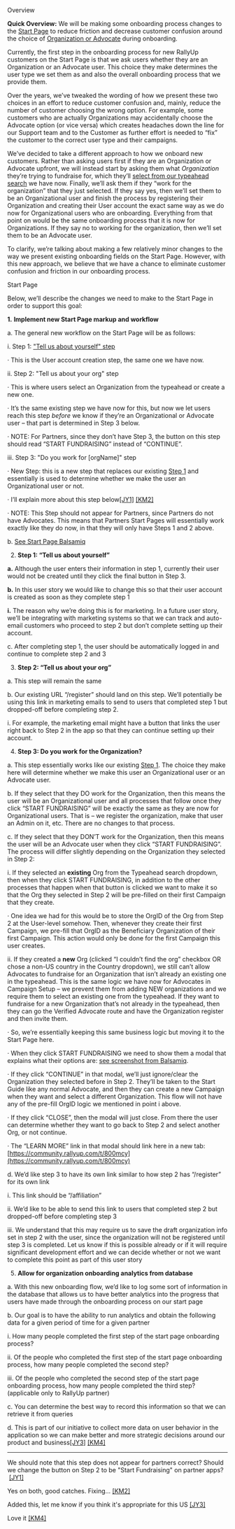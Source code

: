                

Overview

**Quick Overview:** We will be making some onboarding process changes to the [Start Page](http://go.rallyup.com/start) to reduce friction and decrease customer confusion around the choice of [Organization or Advocate](https://share.getcloudapp.com/geuzPryw) during onboarding.

Currently, the first step in the onboarding process for new RallyUp customers on the Start Page is that we ask users whether they are an Organization or an Advocate user. This choice they make determines the user type we set them as and also the overall onboarding process that we provide them.

Over the years, we’ve tweaked the wording of how we present these two choices in an effort to reduce customer confusion and, mainly, reduce the number of customer choosing the wrong option. For example, some customers who are actually Organizations may accidentally choose the Advocate option (or vice versa) which creates headaches down the line for our Support team and to the Customer as further effort is needed to “fix” the customer to the correct user type and their campaigns.

We’ve decided to take a different approach to how we onboard new customers. Rather than asking users first if they are an Organization or Advocate upfront, we will instead start by asking them what _Organization_ they’re trying to fundraise for, which they’ll [select from our typeahead search](https://share.getcloudapp.com/KourEeg4) we have now. Finally, we’ll ask them if they “work for the organization” that they just selected. If they say yes, then we’ll set them to be an Organizational user and finish the process by registering their Organization and creating their User account the exact same way as we do now for Organizational users who are onboarding. Everything from that point on would be the same onboarding process that it is now for Organizations. If they say no to working for the organization, then we’ll set them to be an Advocate user.

To clarify, we’re talking about making a few relatively minor changes to the way we present existing onboarding fields on the Start Page. However, with this new approach, we believe that we have a chance to eliminate customer confusion and friction in our onboarding process.

Start Page

Below, we’ll describe the changes we need to make to the Start Page in order to support this goal:

**1.** **Implement new Start Page markup and workflow**

a. The general new workflow on the Start Page will be as follows:

 i. Step 1: ["Tell us about yourself" step](https://share.getcloudapp.com/d5uEJKpZ)

· This is the User account creation step, the same one we have now.

 ii. Step 2: "Tell us about your org" step

· This is where users select an Organization from the typeahead or create a new one.

· It’s the same existing step we have now for this, but now we let users reach this step _before_ we know if they’re an Organizational or Advocate user – that part is determined in Step 3 below.

· NOTE: For Partners, since they don’t have Step 3, the button on this step should read “START FUNDRAISING” instead of “CONTINUE”.

 iii. Step 3: "Do you work for [orgName]" step

· New Step: this is a new step that replaces our existing [Step 1](https://share.getcloudapp.com/DOuxPO6G) and essentially is used to determine whether we make the user an Organizational user or not.

· I’ll explain more about this step below[[JY1]](#_msocom_1) [[KM2]](#_msocom_2) 

· NOTE: This Step should not appear for Partners, since Partners do not have Advocates. This means that Partners Start Pages will essentially work exactly like they do now, in that they will only have Steps 1 and 2 above.

b. [See Start Page Balsamiq](https://balsamiq.cloud/su8ul/pks9l/r13CD/bB8A4)

2. **Step 1: “Tell us about yourself”**

**a.** Although the user enters their information in step 1, currently their user would not be created until they click the final button in Step 3.

**b.** In this user story we would like to change this so that their user account is created as soon as they complete step 1

 **i.** The reason why we’re doing this is for marketing. In a future user story, we’ll be integrating with marketing systems so that we can track and auto-email customers who proceed to step 2 but don’t complete setting up their account.

c. After completing step 1, the user should be automatically logged in and continue to complete step 2 and 3

3. **Step 2: “Tell us about your org”**

a. This step will remain the same

b. Our existing URL “/register” should land on this step. We’ll potentially be using this link in marketing emails to send to users that completed step 1 but dropped-off before completing step 2.

 i. For example, the marketing email might have a button that links the user right back to Step 2 in the app so that they can continue setting up their account.

4. **Step 3: Do you work for the Organization?**

a. This step essentially works like our existing [Step 1](https://share.getcloudapp.com/DOuxPO6G). The choice they make here will determine whether we make this user an Organizational user or an Advocate user.

b. If they select that they DO work for the Organization, then this means the user will be an Organizational user and all processes that follow once they click “START FUNDRAISING” will be exactly the same as they are now for Organizational users. That is – we register the organization, make that user an Admin on it, etc. There are no changes to that process.

c. If they select that they DON’T work for the Organization, then this means the user will be an Advocate user when they click “START FUNDRAISING”. The process will differ slightly depending on the Organization they selected in Step 2:

 i. If they selected an **existing** Org from the Typeahead search dropdown, then when they click START FUNDRAISING, in addition to the other processes that happen when that button is clicked we want to make it so that the Org they selected in Step 2 will be pre-filled on their first Campaign that they create.

· One idea we had for this would be to store the OrgID of the Org from Step 2 at the User-level somehow. Then, whenever they create their first Campaign, we pre-fill that OrgID as the Beneficiary Organization of their first Campaign. This action would only be done for the first Campaign this user creates.

 ii. If they created a **new** Org (clicked “I couldn’t find the org” checkbox OR chose a non-US country in the Country dropdown), we still can’t allow Advocates to fundraise for an Organization that isn’t already an existing one in the typeahead. This is the same logic we have now for Advocates in Campaign Setup – we prevent them from adding NEW organizations and we require them to select an existing one from the typeahead. If they want to fundraise for a new Organization that’s not already in the typeahead, then they can go the Verified Advocate route and have the Organization register and then invite them.

· So, we’re essentially keeping this same business logic but moving it to the Start Page here.

· When they click START FUNDRAISING we need to show them a modal that explains what their options are: [see screenshot from Balsamiq](https://share.getcloudapp.com/6queXKW7).

· If they click “CONTINUE” in that modal, we’ll just ignore/clear the Organization they selected before in Step 2. They’ll be taken to the Start Guide like any normal Advocate, and then they can create a new Campaign when they want and select a different Organization. This flow will not have any of the pre-fill OrgID logic we mentioned in point i above.

· If they click “CLOSE”, then the modal will just close. From there the user can determine whether they want to go back to Step 2 and select another Org, or not continue.

· The “LEARN MORE” link in that modal should link here in a new tab: [https://community.rallyup.com/t/800mcy](https://community.rallyup.com/t/800mcy)

d. We’d like step 3 to have its own link similar to how step 2 has “/register” for its own link

 i. This link should be “/affiliation”

 ii. We’d like to be able to send this link to users that completed step 2 but dropped-off before completing step 3

 iii. We understand that this may require us to save the draft organization info set in step 2 with the user, since the organization will not be registered until step 3 is completed. Let us know if this is possible already or if it will require significant development effort and we can decide whether or not we want to complete this point as part of this user story

5. **Allow for organization onboarding analytics from database**

a. With this new onboarding flow, we’d like to log some sort of information in the database that allows us to have better analytics into the progress that users have made through the onboarding process on our start page

b. Our goal is to have the ability to run analytics and obtain the following data for a given period of time for a given partner

 i. How many people completed the first step of the start page onboarding process?

 ii. Of the people who completed the first step of the start page onboarding process, how many people completed the second step?

 iii. Of the people who completed the second step of the start page onboarding process, how many people completed the third step? (applicable only to RallyUp partner)

c. You can determine the best way to record this information so that we can retrieve it from queries

d. This is part of our initiative to collect more data on user behavior in the application so we can make better and more strategic decisions around our product and business[[JY3]](#_msocom_3) [[KM4]](#_msocom_4) 

---

We should note that this step does not appear for partners correct? Should we change the button on Step 2 to be "Start Fundraising" on partner apps?  [[JY1]](#_msoanchor_1)

Yes on both, good catches. Fixing... [[KM2]](#_msoanchor_2)

Added this, let me know if you think it's appropriate for this US [[JY3]](#_msoanchor_3)

Love it [[KM4]](#_msoanchor_4)